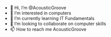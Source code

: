 - 👋 Hi, I’m @AcousticGroove
- 👀 I’m interested in computers  
- 🌱 I’m currently learning IT Fundamentals
- 💞️ I’m looking to collaborate on computer skills 
- 📫 How to reach me AcousticGroove

<!---
AcousticGroove/AcousticGroove is a ✨ special ✨ repository because its `README.md` (this file) appears on your GitHub profile.
You can click the Preview link to take a look at your changes.
--->
